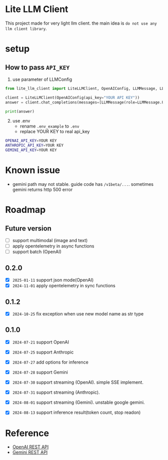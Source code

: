 # Lite LLM Client

This project made for very light llm client.
the main idea is `do not use any llm client library`.

# setup

## How to pass `API_KEY`

1. use parameter of LLMConfig
```python
from lite_llm_client import LiteLLMClient, OpenAIConfig, LLMMessage, LLMMessageRole

client = LiteLLMClient(OpenAIConfig(api_key="YOUR API KEY"))
answer = client.chat_completions(messages=[LLMMessage(role=LLMMessage.USER, content="hello ai?")])

print(answer)
```
2. use .env
    - rename `.env_example` to `.env`
    - replace YOUR KEY to real api_key

```bash
OPENAI_API_KEY=YOUR KEY
ANTHROPIC_API_KEY=YOUR KEY
GEMINI_API_KEY=YOUR KEY
```


# Known issue

- gemini path may not stable. guide code has `/v1beta/...`. sometimes gemini returns http 500 error

# Roadmap

## Future version
- [ ] support multimodal (image and text)
- [ ] apply opentelemetry in async functions
- [ ] support batch (OpenAI)

## 0.2.0
- [x] `2025-01-11` support json mode(OpenAI)
- [x] `2024-11-01` apply opentelemetry in sync functions

## 0.1.2
- [x] `2024-10-25` fix exception when use new model name as str type

## 0.1.0
- [x] `2024-07-21` support OpenAI
- [x] `2024-07-25` support Anthropic
- [x] `2024-07-27` add options for inference
- [x] `2024-07-28` support Gemini
- [x] `2024-07-30` support streaming (OpenAI). simple SSE implement.
- [x] `2024-07-31` support streaming (Anthropic).
- [x] `2024-08-01` support streaming (Gemini). unstable google gemini.
- [x] `2024-08-13` support inference result(token count, stop readon)



# Reference

- [OpenAI REST API](https://platform.openai.com/docs/api-reference/chat/create)
- [Gemini REST API](https://ai.google.dev/gemini-api/docs/get-started/tutorial?lang=rest)
